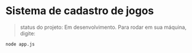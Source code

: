 # Sistema de cadastro de jogos
> status do projeto: Em desenvolvimento.
>Para rodar em sua máquina, digite:
```
node app.js
```
